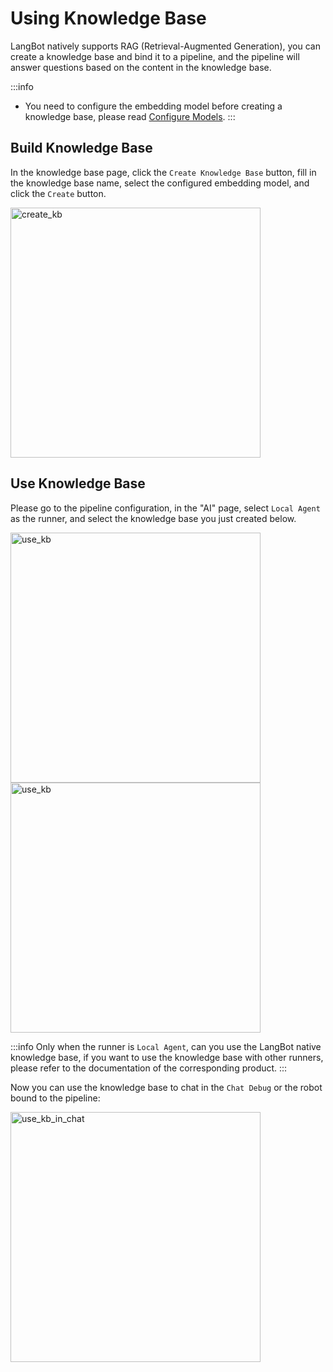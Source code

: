 # Using Knowledge Base

LangBot natively supports RAG (Retrieval-Augmented Generation), you can create a knowledge base and bind it to a pipeline, and the pipeline will answer questions based on the content in the knowledge base.

:::info
- You need to configure the embedding model before creating a knowledge base, please read [Configure Models](/en/deploy/models/readme).
:::

## Build Knowledge Base

In the knowledge base page, click the `Create Knowledge Base` button, fill in the knowledge base name, select the configured embedding model, and click the `Create` button.

<img width="400px" src="/assets/image/zh/deploy/knowledge/upload_docs.png" alt="create_kb" />

## Use Knowledge Base

Please go to the pipeline configuration, in the "AI" page, select `Local Agent` as the runner, and select the knowledge base you just created below.

<img width="400px" src="/assets/image/zh/deploy/knowledge/use_local_agent.png" alt="use_kb" />

<img width="400px" src="/assets/image/zh/deploy/knowledge/use_kb.png" alt="use_kb" />

:::info
Only when the runner is `Local Agent`, can you use the LangBot native knowledge base, if you want to use the knowledge base with other runners, please refer to the documentation of the corresponding product.
:::

Now you can use the knowledge base to chat in the `Chat Debug` or the robot bound to the pipeline:

<img width="400px" src="/assets/image/zh/deploy/knowledge/use_kb_in_chat.png" alt="use_kb_in_chat" />